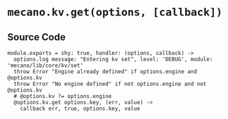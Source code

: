 
# `mecano.kv.get(options, [callback])`

## Source Code

    module.exports = shy: true, handler: (options, callback) ->
      options.log message: "Entering kv set", level: 'DEBUG', module: 'mecano/lib/core/kv/set'
      throw Error "Engine already defined" if options.engine and @options.kv
      throw Error "No engine defined" if not options.engine and not @options.kv
      # @options.kv ?= options.engine
      @options.kv.get options.key, (err, value) ->
        callback err, true, options.key, value
